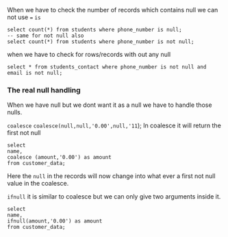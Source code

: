 When we have to check the number of records which contains null 
we can not use `=` 
`is`
```mysql
select count(*) from students where phone_number is null;
-- same for not null also 
select count(*) from students where phone_number is not null;
```

when we have to check for rows/records with out any null
```mysql
select * from students_contact where phone_number is not null and email is not null;
```

### The real null handling ###
When we have null but we dont want it as a null we have to handle those nulls.

`coalesce`
`coalesce(null,null,'0.00',null,'11`);
In coalesce it will return the first not null 
```mysql
select 
name,
coalesce (amount,'0.00') as amount
from customer_data;
```
Here the `null` in the records will now change into what ever a first not null value in  the coalesce.

`ifnull`
it is similar to coalesce but we can only give two arguments inside it.
```mysql
select 
name,
ifnull(amount,'0.00') as amount
from customer_data;
```

